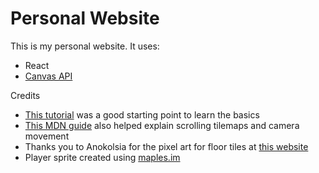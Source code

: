 # Personal Website

This is my personal website.
It uses:

- React
- [Canvas API](https://developer.mozilla.org/en-US/docs/Web/API/Canvas_API)

Credits

- [This tutorial](https://levelup.gitconnected.com/creating-a-simple-2d-game-with-html5-javascript-889aa06035ef) was a good starting point to learn the basics
- [This MDN guide](https://developer.mozilla.org/en-US/docs/Games/Techniques/Tilemaps/Square_tilemaps_implementation:_Scrolling_maps) also helped explain scrolling tilemaps and camera movement
- Thanks you to Anokolsia for the pixel art for floor tiles at [this website](https://anokolisa.itch.io/basic-140-tiles-grassland-and-mines)
- Player sprite created using [maples.im](https://maples.im/)
